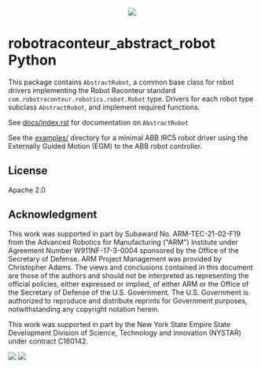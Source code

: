 <p align="center"><img src="https://robotraconteurpublicfiles.s3.amazonaws.com/RRheader2.jpg"></p>

# robotraconteur_abstract_robot Python

This package contains `AbstractRobot`, a common base class for robot drivers implementing the Robot Raconteur
standard `com.robotraconteur.robotics.robot.Robot` type. Drivers for each robot type subclass `AbstractRobot`, and 
implement required functions.

See [docs/index.rst](docs/index.rst) for documentation on ``AbstractRobot``

See the [examples/](examples/) directory for a minimal ABB IRC5 robot driver using the Externally Guided Motion (EGM)
to the ABB robot controller.

## License

Apache 2.0

## Acknowledgment

This work was supported in part by Subaward No. ARM-TEC-21-02-F19 from the Advanced Robotics for Manufacturing ("ARM") Institute under Agreement Number W911NF-17-3-0004 sponsored by the Office of the Secretary of Defense. ARM Project Management was provided by Christopher Adams. The views and conclusions contained in this document are those of the authors and should not be interpreted as representing the official policies, either expressed or implied, of either ARM or the Office of the Secretary of Defense of the U.S. Government. The U.S. Government is authorized to reproduce and distribute reprints for Government purposes, notwithstanding any copyright notation herein.

This work was supported in part by the New York State Empire State Development Division of Science, Technology and Innovation (NYSTAR) under contract C160142. 

![](docs/figures/arm_logo.jpg) ![](docs/figures/nys_logo.jpg)

